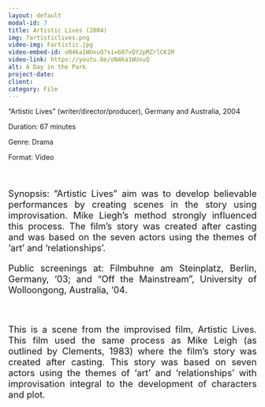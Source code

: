 ```yaml
---
layout: default
modal-id: 7
title: Artistic Lives (2004)
img: 7artisticlives.png
video-img: Fartistic.jpg
video-embed-id: oN4ka1WUxuQ?si=b87vQY2pMZrlCK1M
video-link: https://youtu.be/oN4ka1WUxuQ
alt: A Day in the Park
project-date: 
client:
category: Film
---
```


“Artistic Lives” (writer/director/producer), Germany and Australia, 2004

Duration: 67 minutes

Genre: Drama

Format: Video


<div style="height:40px;"></div>
<div style="text-align: justify; font-size: 1.3em;">
Synopsis: “Artistic Lives” aim was to develop believable performances by creating scenes in the story using improvisation. Mike Liegh’s method strongly influenced this process. The filmʼs story was created after casting and was based on the seven actors using the themes of ‘art’ and ‘relationships’.

Public screenings at: Filmbuhne am Steinplatz, Berlin, Germany, ‘03; and “Off the Mainstream”, University of Wolloongong, Australia, ‘04.
<div style="height:40px;"></div>
This is a scene from the improvised film, Artistic Lives. This film used the same process as Mike Leigh (as outlined by Clements, 1983) where the film’s story was created after casting. This story was based on seven actors using the themes of ‘art’ and ‘relationships’ with improvisation integral to the development of characters and plot.
</div>

